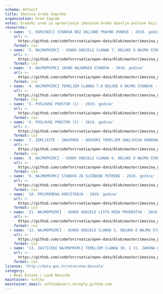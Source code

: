 ```yaml
---
schema: default
title: Imovina Grada Zagreba
organization: Grad Zagreb
notes: Gradski ured za upravljanje imovinom Grada obavlja poslove koji se odnose na: upravljanje i raspolaganje nekretninama, pokretninama i pravima u vlasništvu Grada, vlasništvo i druga stvarna prava, otkup, stjecanje i prodaju zemljišta, stanova i poslovnih prostora i drugih nekretnina i pokretnina za potrebe uređenja građevinskog zemljišta, razvojne, socijalne i druge projekte Grada, davanje u najam, zakup i održavanje stanova, poslovnih prostora i neizgrađenog građevinskog zemljišta, uređivanje vlasničko - pravnih odnosa, evidenciju imovine te na druge poslove koji su mu stavljeni u nadležnost.
resources:
  - name: '1. KORISNICI STANOVA BEZ VALJANE PRAVNE OSNOVE - 2019. godina'
    url: >-
      https://github.com/codeforcroatia/open-data/blob/master/imovina_grad_zagreb/OCT-2019/1c.-KORISNICI-STANOVA-BEZ-VALJANE-PRAVNE-OSNOVE-(Crawl-Run)---2019-10-08T150404Z.csv
    format: csv
  - name: '2. NAJMOPRIMCI - OSNOV DODJELE CLANAK 7. ODLUKE O NAJMU STANOVA - 2019. godina'
    url: >-
      https://github.com/codeforcroatia/open-data/blob/master/imovina_grad_zagreb/OCT-2019/1c.-NAJMOPRIMCI---OSNOV-DODJELE-CLANAK-7.-ODLUKE-O-NAJMU-STANOVA-(Crawl-Run)---2019-10-08T142421Z.csv
    format: csv
  - name: '3. NAJMOPRIMCI JAVNO NAJAMNIH STANOVA - 2019. godina'
    url: >-
      https://github.com/codeforcroatia/open-data/blob/master/imovina_grad_zagreb/OCT-2019/1c.-NAJMOPRIMCI-JAVNO-NAJAMNIH-STANOVA-(Crawl-Run)---2019-10-08T184336Z.csv
    format: csv
  - name: '4. NAJMOPRIMCI TEMELJEM CLANKA 7.A ODLUKE O NAJMU STANOVA - 2019. godina'
    url: >-
      https://github.com/codeforcroatia/open-data/blob/master/imovina_grad_zagreb/OCT-2019/1c.-NAJMOPRIMCI-TEMELJEM-CLANKA-7.-A-ODLUKE-O-NAJMU-STANOVA-(Crawl-Run)---2019-10-08T191640Z.csv
    format: csv
  - name: '5. POSLOVNI PROSTOR (1) - 2019. godina'
    url: >-
      https://github.com/codeforcroatia/open-data/blob/master/imovina_grad_zagreb/OCT-2019/1c.-POSLOVNI-PROSTOR---1st-Part-(Crawl-Run)---2019-10-08T200712Z.csv
    format: csv
  - name: '6. POSLOVNI PROSTOR (2) - 2019. godina'
    url: >-
      https://github.com/codeforcroatia/open-data/blob/master/imovina_grad_zagreb/OCT-2019/1c.-POSLOVNI-PROSTOR---2nd-Part-(Crawl-Run)---2019-10-08T201617Z.csv
    format: csv
  - name: '7. ZEMLJISTE - ZAKUPNIK - UGOVORI TEMELJEM ZAKLJUCKA GRADONACELNIKA - 2019. godina'
    url: >-
      https://github.com/codeforcroatia/open-data/blob/master/imovina_grad_zagreb/OCT-2019/1c.-ZEMLJISTE---ZAKUPNIK---UGOVORI-TEMELJEM-ZAKLJUCKA-GRADONACELNIKA-(Crawl-Run)---2019-10-08T204035Z.csv
    format: csv
  - name: '8. NAJMOPRIMCI - OSNOV DODJELE CLANAK 6. ODLUKE O NAJMU STANOVA - 2019. godina'
    url: >-
      https://github.com/codeforcroatia/open-data/blob/master/imovina_grad_zagreb/OCT-2019/2.-NAJMOPRIMCI---OSNOV-DODJELE-CLANAK-6.-ODLUKE-O-NAJMU-STANOVA---detalji-(Crawl-Run)---2019-10-08T131001Z.csv
    format: csv
  - name: '9. NAJMOPRIMCI STANOVA ZA SLUŽBENE POTREBE - 2019. godina'
    url: >-
      https://github.com/codeforcroatia/open-data/blob/master/imovina_grad_zagreb/OCT-2019/3.-NAJMOPRIMCI-STANOVA-ZA-SLUŽBENE-POTREBE---detalji-(Crawl-Run)---2019-10-08T131959Z.csv
    format: csv
  - name: '10. PRIVREMENA KORIŠTENJA - 2019. godina'
    url: >-
      https://github.com/codeforcroatia/open-data/blob/master/imovina_grad_zagreb/OCT-2019/4.-PRIVREMENA-KORIŠTENJA---detalji-(Crawl-Run)---2019-10-08T132635Z.csv
    format: csv
  - name: '11. NAJMOPRIMCI - OSNOV DODJELE LISTA REDA PRVENSTVA - 2019. godina'
    url: >-
      https://github.com/codeforcroatia/open-data/blob/master/imovina_grad_zagreb/OCT-2019/5.-NAJMOPRIMCI---OSNOV-DODJELE-LISTA-REDA-PRVENSTVA---detalji-(Crawl-Run)---2019-10-08T134446Z.csv
    format: csv
  - name: '12. NAJMOPRIMCI - OSNOV DODJELE CLANAK 5. ODLUKE O NAJMU STANOVA - 2019. godina'
    url: >-
      https://github.com/codeforcroatia/open-data/blob/master/imovina_grad_zagreb/OCT-2019/NAJMOPRIMCI---OSNOV-DODJELE-CLANAK-5.-ODLUKE-O-NAJMU-STANOVA---detalji-(Crawl-Run)---2019-10-08T101407Z.csv
    format: csv
  - name: '13. ZASTICENI NAJMOPRIMCI TEMELJEM CLANKA 30. I 31. ZAKONA O NAJMU STANOVA - 2019. godina'
    url: >-
      https://github.com/codeforcroatia/open-data/blob/master/imovina_grad_zagreb/OCT-2019/ZASTICENI-NAJMOPRIMCI-TEMELJEM-CLANKA-30.-I-31.-ZAKONA-O-NAJMU-STANOVA---detalji-(Crawl-Run)---2019-10-08T083933Z.csv
    format: csv
license: 'http://data.gov.hr/otvorena-dozvola'
category:
  - Real Estate / Land Records
maintainer: schlos
maintainer_email: schlos@users.noreply.github.com
---
```

